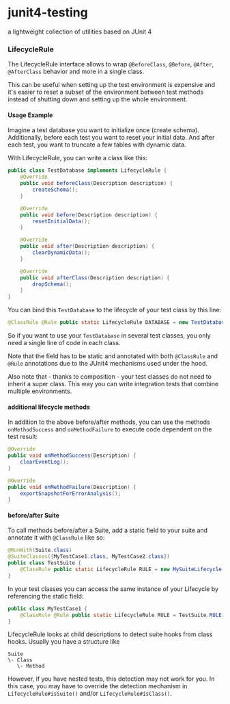 # junit4-testing
a lightweight collection of utilities based on JUnit 4

### LifecycleRule
The LifecycleRule interface allows to wrap ```@BeforeClass```, ```@Before```, ```@After```, ```@AfterClass``` behavior and more in a single class.

This can be useful when setting up the test environment is expensive and it's easier to reset a subset of the environment between test methods instead of shutting down and setting up the whole environment.

#### Usage Example
Imagine a test database you want to initialize once (create schema).
Additionally, before each test you want to reset your initial data.
And after each test, you want to truncate a few tables with dynamic data. 

With LifecycleRule, you can write a class like this:

```java
public class TestDatabase implements LifecycleRule {
    @Override
    public void beforeClass(Description description) {
        createSchema();
    }

    @Override
    public void before(Description description) {
        resetInitialData();
    }

    @Override
    public void after(Description description) {
        clearDynamicData();
    }

    @Override
    public void afterClass(Description description) {
        dropSchema();
    }
}
```
You can bind this ```TestDatabase``` to the lifecycle of your test class by this line:
```java
@ClassRule @Rule public static LifecycleRule DATABASE = new TestDatabase();
```
So if you want to use your ```TestDatabase``` in several test classes, you only need a single line of code in each class.

Note that the field has to be static and annotated with both ```@ClassRule``` and ```@Rule``` annotations due to the JUnit4 mechanisms used under the hood.

Also note that - thanks to composition - your test classes do not need to inherit a super class. This way you can write integration tests that combine multiple environments.

#### additional lifecycle methods
In addition to the above before/after methods, you can use the methods ```onMethodSuccess``` and ```onMethodFailure``` to execute code dependent on the test result:
```java
@Override
public void onMethodSuccess(Description) {
    clearEventLog();
}

@Override
public void onMethodFailure(Description) {
    exportSnapshotForErrorAnalysis();
}
```

#### before/after Suite
To call methods before/after a Suite, add a static field to your suite and annotate it with ```@ClassRule``` like so:
```java
@RunWith(Suite.class)
@SuiteClasses({MyTestCase1.class, MyTestCase2.class})
public class TestSuite {
    @ClassRule public static LifecycleRule RULE = new MySuiteLifecycle();
}
```
In your test classes you can access the same instance of your Lifecycle by referencing the static field:
```java
public class MyTestCase1 {
    @ClassRule @Rule public static LifecycleRule RULE = TestSuite.RULE;
}
```
LifecycleRule looks at child descriptions to detect suite hooks from class hooks. Usually you have a structure like
```
Suite
\- Class
   \- Method
```
However, if you have nested tests, this detection may not work for you.
In this case, you may have to override the detection mechanism in ```LifecycleRule#isSuite()``` and/or ```LifecycleRule#isClass()```.
